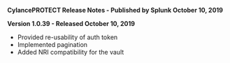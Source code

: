 **CylancePROTECT Release Notes - Published by Splunk October 10, 2019**


**Version 1.0.39 - Released October 10, 2019**

* Provided re-usability of auth token
* Implemented pagination
* Added NRI compatibility for the vault

